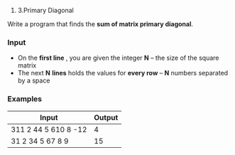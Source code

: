 1. 3.Primary Diagonal

Write a program that finds the **sum of matrix primary diagonal**.

### Input

- On the **first line** , you are given the integer **N** – the size of the square matrix
- The next **N**  **lines** holds the values for **every row** – **N** numbers separated by a space

### Examples

| **Input** | **Output** |
| --- | --- |
| 311 2 44 5 610 8 -12 | 4 |
| 31 2 34 5 67 8 9 | 15 |

